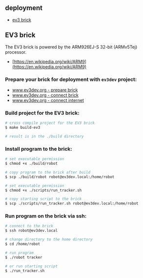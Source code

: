 ## deployment

- [ev3 brick](#ev3-brick)

## EV3 brick

The EV3 brick is powered by the ARM926EJ-S 32-bit (ARMv5Tej) processor.

* [https://en.wikipedia.org/wiki/ARM9](https://en.wikipedia.org/wiki/ARM9)

### Prepare your brick for deployment with `ev3dev` project:

* [www,ev3dev.org - prepare brick](https://www.ev3dev.org/docs/getting-started/)
* [www.ev3dev.org - connect brick](https://www.ev3dev.org/docs/tutorials/connecting-to-ev3dev-with-ssh/)
* [www.ev3dev.org - connect internet](https://www.ev3dev.org/docs/tutorials/connecting-to-the-internet-via-usb/)

### Build project for the EV3 brick:

```bash
# cross compile project for the EV3 brick
$ make build-ev3

# result is in the ./build directory
```

### Install program to the brick:

```bash
# set executable permission
$ chmod +x ./build/robot

# copy program to the brick after build
$ scp ./build/robot robot@ev3dev.local:/home/robot

# set executable permission
$ chmod +x ./scripts/run_tracker.sh

# copy starting script to the brick
$ scp ./scripts/run_tracker.sh robot@ev3dev.local:/home/robot
```

### Run program on the brick via ssh:

```bash
# connect to the brick
$ ssh robot@ev3dev.local

# change directory to the home directory
$ cd /home/robot

# run program
$ ./robot tracker

# or run starting script
$ ./run_tracker.sh
```
